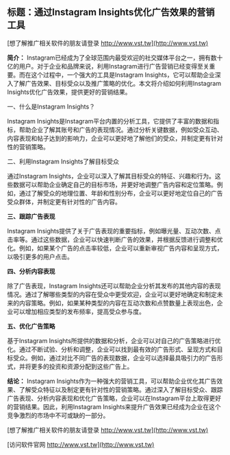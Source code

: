 ## **标题：通过Instagram Insights优化广告效果的营销工具**

[想了解推广相关软件的朋友请登录 http://www.vst.tw](http://www.vst.tw)

**简介：**
Instagram已经成为了全球范围内最受欢迎的社交媒体平台之一，拥有数十亿的用户。对于企业和品牌来说，利用Instagram进行广告营销已经变得至关重要。而在这个过程中，一个强大的工具是Instagram Insights，它可以帮助企业深入了解广告效果、目标受众以及推广策略的优化。本文将介绍如何利用Instagram Insights优化广告效果，提供更好的营销结果。

一、什么是Instagram Insights？

Instagram Insights是Instagram平台内置的分析工具，它提供了丰富的数据和指标，帮助企业了解其账号和广告的表现情况。通过分析关键数据，例如受众互动、内容表现和帖子达到的影响力，企业可以更好地了解他们的受众，并制定更有针对性的营销策略。

二、利用Instagram Insights了解目标受众

通过Instagram Insights，企业可以深入了解其目标受众的特征、兴趣和行为。这些数据可以帮助企业确定自己的目标市场，并更好地调整广告内容和定位策略。例如，通过了解受众的地理位置、年龄和性别分布，企业可以更好地定位自己的广告受众群体，并制定更有针对性的广告内容。

**三、跟踪广告表现**

Instagram Insights提供了关于广告表现的重要指标，例如曝光量、互动次数、点击率等。通过这些数据，企业可以快速判断广告的效果，并根据反馈进行调整和优化。例如，如果某个广告的点击率较低，企业可以重新审视广告内容和呈现方式，以吸引更多的用户点击。

**四、分析内容表现**

除了广告表现，Instagram Insights还可以帮助企业分析其发布的其他内容的表现情况。通过了解哪些类型的内容在受众中更受欢迎，企业可以更好地确定和制定未来的内容策略。例如，如果某种类型的内容在互动次数和点赞数量上表现出色，企业可以增加相应类型的发布频率，提高受众参与度。

**五、优化广告策略**

基于Instagram Insights所提供的数据和分析，企业可以对自己的广告策略进行优化。通过不断试验、分析和调整，企业可以找到最有效的广告形式、呈现方式和目标受众。例如，通过对比不同广告的表现数据，企业可以选择最具吸引力的广告形式，并将更多的投资和资源分配到这些广告上。

**结论：**
Instagram Insights作为一种强大的营销工具，可以帮助企业优化其广告效果、了解受众特征以及制定更有针对性的营销策略。通过深入了解目标受众、跟踪广告表现、分析内容表现和优化广告策略，企业可以在Instagram平台上取得更好的营销结果。因此，利用Instagram Insights来提升广告效果已经成为企业在这个竞争激烈的市场中不可或缺的一部分。

[想了解推广相关软件的朋友请登录 http://www.vst.tw](http://www.vst.tw)


[访问软件官网 http://www.vst.tw](http://www.vst.tw)
